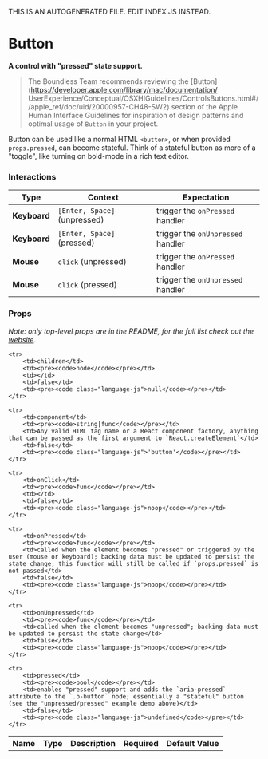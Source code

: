 THIS IS AN AUTOGENERATED FILE. EDIT INDEX.JS INSTEAD.

# Button
__A control with "pressed" state support.__

> The Boundless Team recommends reviewing the [Button](https://developer.apple.com/library/mac/documentation/
UserExperience/Conceptual/OSXHIGuidelines/ControlsButtons.html#//apple_ref/doc/uid/20000957-CH48-SW2) section of
the Apple Human Interface Guidelines for inspiration of design patterns and optimal usage of `Button` in your
project.

Button can be used like a normal HTML `<button>`, or when provided `props.pressed`, can become stateful. Think of a stateful button as more of a "toggle", like turning on bold-mode in a rich text editor.

### Interactions

Type | Context | Expectation
---- | ------- | -----------
__Keyboard__ | `[Enter, Space]` (unpressed) | trigger the `onPressed` handler
__Keyboard__ | `[Enter, Space]` (pressed) | trigger the `onUnpressed` handler
__Mouse__ | `click` (unpressed) | trigger the `onPressed` handler
__Mouse__ | `click` (pressed) | trigger the `onUnpressed` handler

### Props

_Note: only top-level props are in the README, for the full list check out the [website](http://boundless.js.org/Button#props)._

<table>
    <tr>
        <th>Name</th>
        <th>Type</th>
        <th>Description</th>
        <th>Required</th>
        <th>Default Value</th>
    </tr>
    
    <tr>
        <td>children</td>
        <td><pre><code>node</code></pre></td>
        <td></td>
        <td>false</td>
        <td><pre><code class="language-js">null</code></pre></td>
    </tr>
    
    <tr>
        <td>component</td>
        <td><pre><code>string|func</code></pre></td>
        <td>Any valid HTML tag name or a React component factory, anything that can be passed as the first argument to `React.createElement`</td>
        <td>false</td>
        <td><pre><code class="language-js">'button'</code></pre></td>
    </tr>
    
    <tr>
        <td>onClick</td>
        <td><pre><code>func</code></pre></td>
        <td></td>
        <td>false</td>
        <td><pre><code class="language-js">noop</code></pre></td>
    </tr>
    
    <tr>
        <td>onPressed</td>
        <td><pre><code>func</code></pre></td>
        <td>called when the element becomes "pressed" or triggered by the user (mouse or keyboard); backing data must be updated to persist the state change; this function will still be called if `props.pressed` is not passed</td>
        <td>false</td>
        <td><pre><code class="language-js">noop</code></pre></td>
    </tr>
    
    <tr>
        <td>onUnpressed</td>
        <td><pre><code>func</code></pre></td>
        <td>called when the element becomes "unpressed"; backing data must be updated to persist the state change</td>
        <td>false</td>
        <td><pre><code class="language-js">noop</code></pre></td>
    </tr>
    
    <tr>
        <td>pressed</td>
        <td><pre><code>bool</code></pre></td>
        <td>enables "pressed" support and adds the `aria-pressed` attribute to the `.b-button` node; essentially a "stateful" button (see the "unpressed/pressed" example demo above)</td>
        <td>false</td>
        <td><pre><code class="language-js">undefined</code></pre></td>
    </tr>
    
</table>

